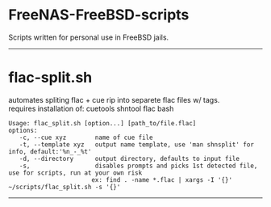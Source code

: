 # FreeNAS-FreeBSD-scripts
Scripts written for personal use in FreeBSD jails.
***
# flac-split.sh
automates spliting flac + cue rip into separete flac files w/ tags.\
requires installation of: cuetools shntool flac bash
 ```
Usage: flac_split.sh [option...] [path_to/file.flac]
options:
    -c, --cue xyz        name of cue file
    -t, --template xyz   output name template, use 'man shnsplit' for info, default:'%n_-_%t'
    -d, --directory      output directory, defaults to input file
    -s,                  disables prompts and picks 1st detected file, use for scripts, run at your own risk
                        ex: find . -name *.flac | xargs -I '{}' ~/scripts/flac_split.sh -s '{}'
 ```
***
 
